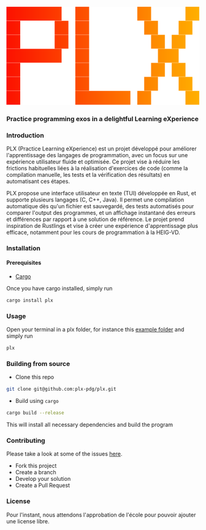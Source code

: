 <center>

![logo of PLX](imgs/logo.svg)
</center>

### **P**ractice programming exos in a delightful **L**earning e**X**perience

### Introduction

PLX (Practice Learning eXperience) est un projet développé pour améliorer l'apprentissage des langages de programmation, avec un focus sur une expérience utilisateur fluide et optimisée. Ce projet vise à réduire les frictions habituelles liées à la réalisation d'exercices de code (comme la compilation manuelle, les tests et la vérification des résultats) en automatisant ces étapes.

PLX propose une interface utilisateur en texte (TUI) développée en Rust, et supporte plusieurs langages (C, C++, Java). Il permet une compilation automatique dès qu'un fichier est sauvegardé, des tests automatisés pour comparer l'output des programmes, et un affichage instantané des erreurs et différences par rapport à une solution de référence. Le projet prend inspiration de Rustlings et vise à créer une expérience d'apprentissage plus efficace, notamment pour les cours de programmation à la HEIG-VD.


### Installation

#### Prerequisites

- [Cargo](https://www.rust-lang.org/tools/install)

Once you have cargo installed, simply run

```bash
cargo install plx
```


### Usage

Open your terminal in a plx folder, for instance this [example folder](./examples/full) and simply run

```bash
plx
```

### Building from source

- Clone this repo

```bash
git clone git@github.com:plx-pdg/plx.git
```

- Build using `cargo`

```bash
cargo build --release
```

This will install all necessary dependencies and build the program

### Contributing

Please take a look at some of the issues [here](https://github.com/plx-pdg/plx/issues).

- Fork this project
- Create a branch
- Develop your solution
- Create a Pull Request


### License

Pour l'instant, nous attendons l'approbation de l'école pour pouvoir ajouter une license libre.
